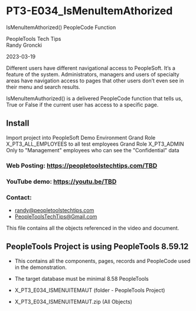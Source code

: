 # PT3-E034_IsMenuItemAthorized
IsMenuItemAthorized() PeopleCode Function

PeopleTools Tech Tips    
Randy Groncki

2023-03-19

Different users have different navigational access to PeopleSoft.  It’s a feature of the system.  Administrators, managers and users of specialty areas have navigation access to pages that other users don’t even see in their menu and search results.   

IsMenuItemAuthorized() is a delivered PeopleCode function that tells us, True or False if the current user has access to a specific page.

## Install
Import project into PeopleSoft Demo Environment
Grand Role X_PT3_ALL_EMPLOYEES to all test employees
Grand Role X_PT3_ADMIN Only to "Management" employees who can see the "Confidential" data

### Web Posting: https://peopletoolstechtips.com/TBD

### YouTube demo: https://youtu.be/TBD

### Contact:  
* randy@peopletoolstechtips.com  
* PeopleToolsTechTips@Gmail.com

This file contains all the objects referenced in the video and document.

## PeopleTools Project is using PeopleTools 8.59.12
  * This contains all the components, pages, records and PeopleCode used in the demonstration.
  * The target database must be minimal 8.58 PeopleTools

* X_PT3_E034_ISMENUITEMAUT (folder - PeopleTools Project)  
* X_PT3_E034_ISMENUITEMAUT.zip  (All Objects)
